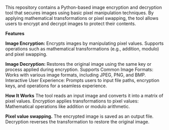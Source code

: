 This repository contains a Python-based image encryption and decryption tool that secures images using basic pixel manipulation techniques. By applying mathematical transformations or pixel swapping, the tool allows users to encrypt and decrypt images to protect their contents.

**Features**

**Image Encryption:**
Encrypts images by manipulating pixel values.
Supports operations such as mathematical transformations (e.g., addition, modulo) and pixel swapping.

**Image Decryption:**
Restores the original image using the same key or process applied during encryption.
Supports Common Image Formats:
Works with various image formats, including JPEG, PNG, and BMP.
Interactive User Experience:
Prompts users to input file paths, encryption keys, and operations for a seamless experience.

**How It Works**
The tool reads an input image and converts it into a matrix of pixel values.
Encryption applies transformations to pixel values:
Mathematical operations like addition or modulo arithmetic.

**Pixel value swapping.**
The encrypted image is saved as an output file.
Decryption reverses the transformation to restore the original image.
